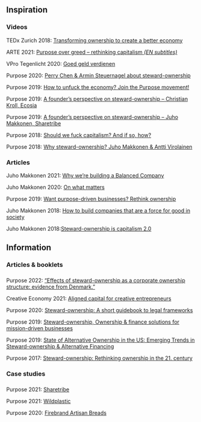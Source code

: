 Inspiration
----------

### Videos ###

TEDx Zurich 2018: [Transforming ownership to create a better economy](https://www.youtube.com/watch?v=Z2Uy_ODDiZo)

ARTE 2021: [Purpose over greed – rethinking capitalism *(EN subtitles)*](https://youtu.be/0zNYTNiXoVs)

VPro Tegenlicht 2020: [Goed geld verdienen](https://www.npostart.nl/vpro-tegenlicht/20-09-2020/VPWON_1310207)

Purpose 2020: [Perry Chen & Armin Steuernagel about steward-ownership](https://www.youtube.com/watch?v=7G1AGcLSyAw)

Purpose 2019: [How to unfuck the economy? Join the Purpose movement!](https://www.youtube.com/watch?v=ovjhmo-1X80)

Purpose 2019: [A founder’s perspective on steward-ownership – Christian Kroll, Ecosia](https://www.youtube.com/watch?v=2zeNiGfevXY)

Purpose 2019: [A founder’s perspective on steward-ownership – Juho Makkonen, Sharetribe](https://www.youtube.com/watch?v=GJJsLHKoEZA)

Purpose 2018: [Should we fuck capitalism? And if so, how?](https://purpose-economy.org/magazin/)

Purpose 2018: [Why steward-ownership? Juho Makkonen & Antti Virolainen](https://www.youtube.com/watch?v=nEGc-XIuMhw)

### Articles ###

Juho Makkonen 2021: [Why we’re building a Balanced Company](https://www.sharetribe.com/balanced/why-were-building-a-balanced-company/)

Juho Makkonen 2020: [On what matters](https://medium.com/bettersharing/on-what-matters-3941197db5)

Purpose 2019: [Want purpose-driven businesses? Rethink ownership](https://medium.com/@purpose_network/want-purpose-driven-businesses-rethink-ownership-3684b9bc3ae4)

Juho Makkonen 2018: [How to build companies that are a force for good in society](https://medium.com/bettersharing/how-to-build-companies-that-are-a-force-for-good-in-society-33163843033e)

Juho Makkonen 2018:[Steward-ownership is capitalism 2.0](https://medium.com/bettersharing/steward-ownership-is-capitalism-2-0-76a1c50a6d88)

Information
----------

### Articles & booklets
 ###

Purpose 2022: [“Effects of steward-ownership as a corporate ownership structure: evidence from Denmark.”](https://purpose-economy.org/content/uploads/purpose_white-paper_effects-of-s-o-in-denmark.pdf)

Creative Economy 2021: [Aligned capital for creative entrepreneurs](https://impactalpha.com/aligned-capital-for-creative-entrepreneurs/?mc_cid=da59553c21&mc_eid=0612c7ae26)

Purpose 2020: [Steward-ownership: A short guidebook to legal frameworks](https://purpose-economy.org/content/uploads/purpose-guidebook-for-lawyers10022021.pdf)

Purpose 2019: [Steward-ownership, Ownership & finance solutions for mission-driven businesses](https://purpose-economy.org/content/uploads/expowest_purpose_digital_020419.pdf)

Purpose 2019: [State of Alternative Ownership in the US: Emerging Trends in Steward-ownership & Alternative Financing](https://purpose-economy.org/content/uploads/purpose_learningjourneyreport_101019.pdf)

Purpose 2017: [Steward-ownership: Rethinking ownership in the 21. century](https://purpose-economy.org/content/uploads/purposebooklet_en.pdf)

### Case studies
 ###

Purpose 2021: [Sharetribe](https://purpose-economy.org/content/uploads/purpose-sharetribecase-studydec-2021.pdf)

Purpose 2021: [Wildplastic](https://purpose-economy.org/content/uploads/purpose-wildplasticcase-study.pdf)

Purpose 2020: [Firebrand Artisan Breads](https://purpose-economy.org/content/uploads/purpose-firebrand-artisan-breadscase-study.pdf)
